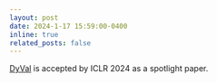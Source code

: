 ```yaml
---
layout: post
date: 2024-1-17 15:59:00-0400
inline: true
related_posts: false
---
```


[DyVal](https://openreview.net/pdf?id=gjfOL9z5Xr) is accepted by ICLR 2024 as a spotlight paper.
